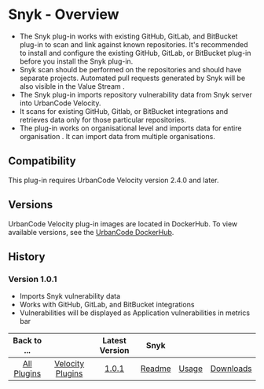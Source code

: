 
# Snyk - Overview

- The Snyk plug-in works with existing GitHub, GitLab, and BitBucket plug-in to scan and link against known repositories. It's recommended to install and configure the existing GitHub, GitLab, or BitBucket plug-in before you install the Snyk plug-in.
- Snyk scan should be performed on the repositories and should have separate projects. Automated pull requests generated by Snyk will be also visible in the Value Stream .
- The Snyk plug-in imports repository vulnerability data from Snyk server into UrbanCode Velocity. 
- It scans for existing GitHub, Gitlab, or BitBucket integrations and retrieves data only for those particular repositories. 
- The plug-in works on organisational level and imports data for entire organisation . It can import data from multiple organisations.


## Compatibility

This plug-in requires UrbanCode Velocity version 2.4.0 and later.

## Versions

UrbanCode Velocity plug-in images are located in DockerHub. To view available versions, see the [UrbanCode
DockerHub](https://hub.docker.com/r/urbancode/ucv-ext-snyk/tags).

## History

### Version 1.0.1

- Imports Snyk vulnerability data
- Works with GitHub, GitLab, and BitBucket integrations
- Vulnerabilities will be displayed as Application vulnerabilities in metrics bar

|Back to ...||Latest Version|Snyk |||
| :---: | :---: | :---: | :---: | :---: | :---: |
|[All Plugins](../../index.md)|[Velocity Plugins](../README.md)|[1.0.1](https://raw.githubusercontent.com/UrbanCode/IBM-UCV-PLUGINS/main/files/ucv-ext-snyk/ucv-ext-snyk:1.0.1.tar.7z.001)|[Readme](README.md)|[Usage](usage.md)|[Downloads](downloads.md)|
